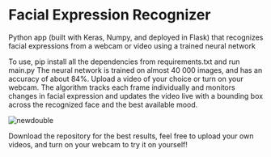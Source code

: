 # Facial Expression Recognizer
 Python app (built with Keras, Numpy, and deployed in Flask) that recognizes facial expressions from a webcam or video using a trained neural network

To use, pip install all the dependencies from requirements.txt and run main.py
The neural network is trained on almost 40 000 images, and has an accuracy of about 84%. 
Upload a video of your choice or turn on your webcam. 
The algorithm tracks each frame individually and monitors changes in facial expression and updates the video live with a bounding box across the recognized face
and the best available mood. 

![newdouble](https://user-images.githubusercontent.com/64387778/117416941-de964300-aee7-11eb-8f10-55dbe4f98364.PNG)

Download the repository for the best results, feel free to upload your own videos, and turn on your webcam to try it on yourself!
